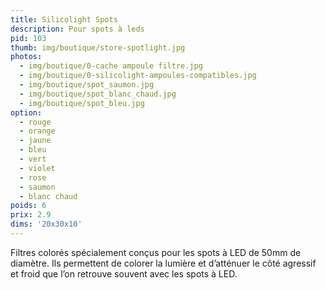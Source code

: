 ```yaml
---
title: Silicolight Spots
description: Pour spots à leds
pid: 103
thumb: img/boutique/store-spotlight.jpg
photos:
  - img/boutique/0-cache ampoule filtre.jpg
  - img/boutique/0-silicolight-ampoules-compatibles.jpg
  - img/boutique/spot_saumon.jpg
  - img/boutique/spot_blanc_chaud.jpg
  - img/boutique/spot_bleu.jpg
option:
  - rouge
  - orange
  - jaune
  - bleu
  - vert
  - violet
  - rose
  - saumon
  - blanc chaud
poids: 6
prix: 2.9
dims: '20x30x10'
---
```


Filtres colorés spécialement conçus pour les spots à LED de 50mm de diamètre.
Ils permettent de colorer la lumière et d’atténuer le côté agressif et froid que l’on retrouve souvent avec les spots à LED.
